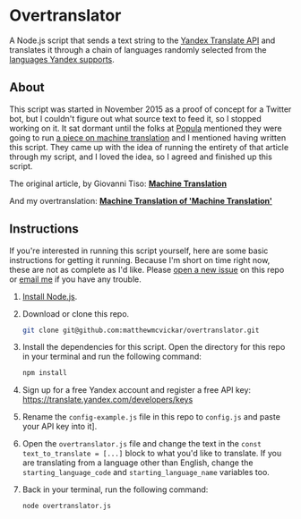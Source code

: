 # Overtranslator

A Node.js script that sends a text string to the [Yandex Translate API](https://tech.yandex.com/translate/) and translates it through a chain of languages randomly selected from the [languages Yandex supports](https://tech.yandex.com/translate/doc/dg/concepts/api-overview-docpage/#languages).


## About

This script was started in November 2015 as a proof of concept for a Twitter bot, but I couldn't figure out what source text to feed it, so I stopped working on it. It sat dormant until the folks at [Popula](https://popula.com) mentioned they were going to run [a piece on machine translation](https://popula.com/2018/07/29/machine-translation/) and I mentioned having written this script. They came up with the idea of running the entirety of that article through my script, and I loved the idea, so I agreed and finished up this script.

The original article, by Giovanni Tiso: **[Machine Translation](https://popula.com/2018/07/29/machine-translation/)**

And my overtranslation: **[Machine Translation of 'Machine Translation'](https://popula.com/2018/07/29/machine-translation-of-machine-translation/)**


## Instructions

If you're interested in running this script yourself, here are some basic instructions for getting it running. Because I'm short on time right now, these are not as complete as I'd like. Please [open a new issue](https://github.com/matthewmcvickar/overtranslator/issues/new) on this repo or [email me](mailto:matthew@matthewmcvickar.com) if you have any trouble.

1. [Install Node.js](https://nodejs.org/en/download/).

1. Download or clone this repo.

    ```sh
    git clone git@github.com:matthewmcvickar/overtranslator.git
    ```

1. Install the dependencies for this script. Open the directory for this repo
   in your terminal and run the following command:

    ```sh
    npm install
    ```

1. Sign up for a free Yandex account and register a free API key:
   https://translate.yandex.com/developers/keys

1. Rename the `config-example.js` file in this repo to `config.js` and paste
   your API key into it].

1. Open the `overtranslator.js` file and change the text in the `const text_to_translate = [...]` block to what you'd like to translate. If you are translating from a language other than English, change the `starting_language_code` and `starting_language_name` variables too.

1. Back in your terminal, run the following command:

    ```sh
    node overtranslator.js
    ```

